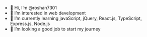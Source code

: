 - 👋 Hi, I’m @roshan7301
- 👀 I’m interested in web development
- 🌱 I’m currently learning javaScript, jQuery, React.js, TypeScript, Express.js, Node.js
- 💞️ I’m looking a good job to start my journey

<!---
roshan7301/roshan7301 is a ✨ special ✨ repository because its `README.md` (this file) appears on your GitHub profile.
You can click the Preview link to take a look at your changes.
--->
